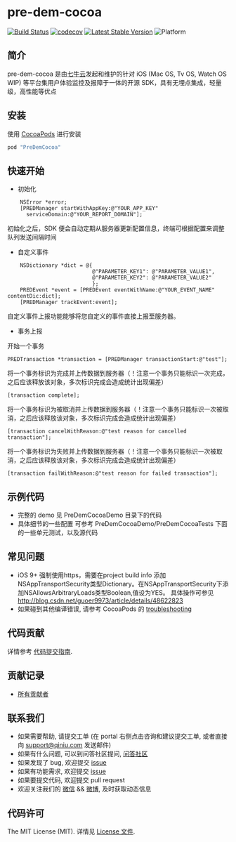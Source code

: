 # pre-dem-cocoa

[![Build Status](https://travis-ci.org/pre-dem/pre-dem-cocoa.svg?branch=master)](https://travis-ci.org/pre-dem/pre-dem-cocoa)
[![codecov](https://codecov.io/gh/pre-dem/pre-dem-cocoa/branch/master/graph/badge.svg)](https://codecov.io/gh/pre-dem/pre-dem-cocoa)
[![Latest Stable Version](https://img.shields.io/cocoapods/v/PreDemCocoa.svg)](https://github.com/pre-dem/pre-dem-cocoa/releases)
![Platform](http://img.shields.io/cocoapods/p/PreDemCocoa.svg)

## 简介

pre-dem-cocoa 是由[七牛云](https://www.qiniu.com)发起和维护的针对 iOS (Mac OS, Tv OS, Watch OS WIP) 等平台集用户体验监控及报障于一体的开源 SDK，具有无埋点集成，轻量级，高性能等优点

## 安装

使用 [CocoaPods](https://cocoapods.org) 进行安装

```ruby
pod "PreDemCocoa"
```

## 快速开始

- 初始化

``` objc
    NSError *error;
    [PREDManager startWithAppKey:@"YOUR_APP_KEY" 
      serviceDomain:@"YOUR_REPORT_DOMAIN"];
```

初始化之后，SDK 便会自动定期从服务器更新配置信息，终端可根据配置来调整队列发送间隔时间

- 自定义事件

``` objc
    NSDictionary *dict = @{
                           @"PARAMETER_KEY1": @"PARAMETER_VALUE1",
                           @"PARAMETER_KEY2": @"PARAMETER_VALUE2"
                           };
    PREDEvent *event = [PREDEvent eventWithName:@"YOUR_EVENT_NAME" contentDic:dict];
    [PREDManager trackEvent:event];
```
自定义事件上报功能能够将您自定义的事件直接上报至服务器。

- 事务上报

开始一个事务
``` objc
PREDTransaction *transaction = [PREDManager transactionStart:@"test"];
```

将一个事务标识为完成并上传数据到服务器（！注意一个事务只能标识一次完成，之后应该释放该对象，多次标识完成会造成统计出现偏差）
``` objc
[transaction complete];
```

将一个事务标识为被取消并上传数据到服务器（！注意一个事务只能标识一次被取消，之后应该释放该对象，多次标识完成会造成统计出现偏差）
``` objc
[transaction cancelWithReason:@"test reason for cancelled transaction"];
```

将一个事务标识为失败并上传数据到服务器（！注意一个事务只能标识一次被取消，之后应该释放该对象，多次标识完成会造成统计出现偏差）
``` objc
[transaction failWithReason:@"test reason for failed transaction"];
```

## 示例代码
* 完整的 demo 见 PreDemCocoaDemo 目录下的代码
* 具体细节的一些配置 可参考 PreDemCocoaDemo/PreDemCocoaTests 下面的一些单元测试，以及源代码

## 常见问题

- iOS 9+ 强制使用https，需要在project build info 添加NSAppTransportSecurity类型Dictionary。在NSAppTransportSecurity下添加NSAllowsArbitraryLoads类型Boolean,值设为YES。 具体操作可参见 http://blog.csdn.net/guoer9973/article/details/48622823
- 如果碰到其他编译错误, 请参考 CocoaPods 的 [troubleshooting](http://guides.cocoapods.org/using/troubleshooting.html)

## 代码贡献

详情参考 [代码提交指南](https://github.com/pre-dem/pre-dem-cocoa/blob/master/Contributing.md).

## 贡献记录

- [所有贡献者](https://github.com/pre-dem/pre-dem-cocoa/contributors)

## 联系我们

- 如果需要帮助, 请提交工单 (在 portal 右侧点击咨询和建议提交工单, 或者直接向 support@qiniu.com 发送邮件)
- 如果有什么问题, 可以到问答社区提问, [问答社区](http://qiniu.segmentfault.com/)
- 如果发现了 bug, 欢迎提交 [issue](https://github.com/pre-dem/pre-dem-cocoa/issues)
- 如果有功能需求, 欢迎提交 [issue](https://github.com/pre-dem/pre-dem-cocoa/issues)
- 如果要提交代码, 欢迎提交 pull request
- 欢迎关注我们的 [微信](http://www.qiniu.com/#weixin) && [微博](http://weibo.com/qiniutek), 及时获取动态信息

## 代码许可

The MIT License (MIT). 详情见 [License 文件](https://github.com/qiniu/pre-dem-cocoa/blob/master/LICENSE).
